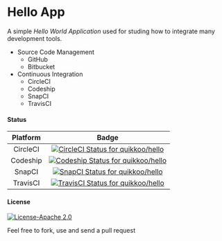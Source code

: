 # Hello App

A simple _Hello World Application_ used for studing how to integrate many development tools.

- Source Code Management
    - GitHub
    - Bitbucket
- Continuous Integration
    - CircleCI
    - Codeship
    - SnapCI
    - TravisCI

#### Status

Platform | Badge
:------: | :---:
CircleCI | [![CircleCI Status for quikkoo/hello](https://circleci.com/gh/quikkoo/hello/tree/master.svg)](https://circleci.com/gh/quikkoo/hello/tree/master)
Codeship | [![Codeship Status for quikkoo/hello](https://codeship.com/projects/2fcd8090-0ca2-0133-fd68-7aae0ba3591b/status?branch=master)](https://codeship.com/projects/91181)
SnapCI   | [![SnapCI Status for quikkoo/hello](https://snap-ci.com/quikkoo/hello/branch/master/build_image)](https://snap-ci.com/quikkoo/hello/branch/master)
TravisCI | [![TravisCI Status for quikkoo/hello](https://travis-ci.org/quikkoo/hello.svg?branch=master)](https://travis-ci.org/quikkoo/hello)

#### License

[![License-Apache 2.0](https://img.shields.io/badge/License-Apache%202.0-blue.svg)](http://apache.org/licenses/LICENSE-2.0)

Feel free to fork, use and send a pull request
